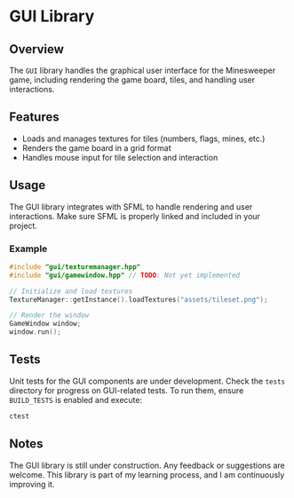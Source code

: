 [comment]: <> (`libs/gui/readme.md`)

# GUI Library

## Overview
The `GUI` library handles the graphical user interface for the Minesweeper game, including rendering the game board, tiles, and handling user interactions.

## Features
- Loads and manages textures for tiles (numbers, flags, mines, etc.)
- Renders the game board in a grid format
- Handles mouse input for tile selection and interaction

## Usage
The GUI library integrates with SFML to handle rendering and user interactions. Make sure SFML is properly linked and included in your project.

### Example
```cpp
#include "gui/texturemanager.hpp"
#include "gui/gamewindow.hpp" // TODO: Not yet implemented

// Initialize and load textures
TextureManager::getInstance().loadTextures("assets/tileset.png");

// Render the window
GameWindow window;
window.run();
```

## Tests
Unit tests for the GUI components are under development. Check the `tests` directory for progress on GUI-related tests. To run them, ensure `BUILD_TESTS` is enabled and execute:
```bash
ctest
```

## Notes
The GUI library is still under construction. Any feedback or suggestions are welcome. This library is part of my learning process, and I am continuously improving it.